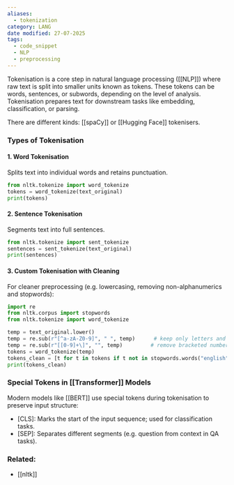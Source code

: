 ```yaml
---
aliases:
  - tokenization
category: LANG
date modified: 27-07-2025
tags:
  - code_snippet
  - NLP
  - preprocessing
---
```

Tokenisation is a core step in natural language processing ([[NLP]]) where raw text is split into smaller units known as tokens. These tokens can be words, sentences, or subwords, depending on the level of analysis. Tokenisation prepares text for downstream tasks like embedding, classification, or parsing.

There are different kinds: [[spaCy]] or [[Hugging Face]] tokenisers.

### Types of Tokenisation

#### 1. Word Tokenisation

Splits text into individual words and retains punctuation.

```python
from nltk.tokenize import word_tokenize
tokens = word_tokenize(text_original)
print(tokens)
```

#### 2. Sentence Tokenisation

Segments text into full sentences.

```python
from nltk.tokenize import sent_tokenize
sentences = sent_tokenize(text_original)
print(sentences)
```

#### 3. Custom Tokenisation with Cleaning

For cleaner preprocessing (e.g. lowercasing, removing non-alphanumerics and stopwords):

```python
import re
from nltk.corpus import stopwords
from nltk.tokenize import word_tokenize

temp = text_original.lower()
temp = re.sub(r"[^a-zA-Z0-9]", " ", temp)      # keep only letters and numbers
temp = re.sub(r"[[0-9]+\]", "", temp)         # remove bracketed numbers
tokens = word_tokenize(temp)
tokens_clean = [t for t in tokens if t not in stopwords.words("english")]
print(tokens_clean)
```

### Special Tokens in [[Transformer]] Models

Modern models like [[BERT]] use special tokens during tokenisation to preserve input structure:
* [CLS]: Marks the start of the input sequence; used for classification tasks.
* [SEP]: Separates different segments (e.g. question from context in QA tasks).

### Related:
- [[nltk]]